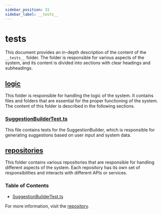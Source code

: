 ```yaml
---
sidebar_position: 31
sidebar_label: __tests__
---
```


# __tests__

This document provides an in-depth description of the content of the `__tests__` folder. The folder is responsible for various aspects of the system, and its content is divided into sections with clear headings and subheadings.

## [logic](#__tests__\logic)

This folder is responsible for handling the logic of the system. It contains files and folders that are essential for the proper functioning of the system. The content of this folder is described in the following sections.

### [SuggestionBuilderTest.ts](#__tests__\logic\SuggestionBuilderTest.ts)

This file contains tests for the SuggestionBuilder, which is responsible for generating suggestions based on user input and system data.

## [repositories](#__tests__\repositories)

This folder contains various repositories that are responsible for handling different aspects of the system. Each repository has its own set of responsibilities and interacts with different APIs or services.

### Table of Contents

- [SuggestionBuilderTest.ts](#__tests__\logic\SuggestionBuilderTest.ts)

For more information, visit the [repository](https://github.com/ingig/code-narrator/__tests__).